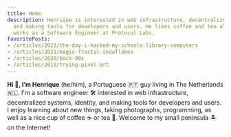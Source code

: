 ```yaml
---
title: Home
description: Henrique is interested in web infrastructure, decentralized systems,
  and making tools for developers and users. He likes coffee and tea alike. Currently
  works as a Software Engineer at Protocol Labs.
favoritePosts:
- /articles/2023/the-day-i-hacked-my-schools-library-computers
- /articles/2021/magic-fractal-snowflakes
- /articles/2020/back-90s
- /articles/2019/trying-pixel-art
---
```


**Hi 👋, I’m Henrique** (he/him), a Portuguese 🇵🇹 guy living in The Netherlands 🇳🇱. I'm a software engineer 🛠 interested in web infrastructure, decentralized systems, identity, and making tools for developers and users. I enjoy learning about new things, taking photographs, programming, as well as a nice cup of coffee ☕️ or tea 🍵. Welcome to my small peninsula 🏝️ on the Internet!

<div class='h-card' hidden>
  <a href='https://hacdias.com/' class='u-uid u-url p-name'>Henrique Dias</a>
  <a class='u-photo' href='https://hacdias.com/avatar/256.jpg'>(Photo)</data>
  <a href='mailto:mail@hacdias.com' rel='me" class='u-email'>mail@hacdias.com</a>
  <a class='u-key' href='{{ absURL "/pubkey.asc" }}'>PGP key</a>
</div>
